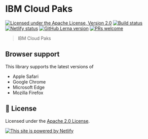 # IBM Cloud Paks

[![Licensed under the Apache License, Version 2.0](https://img.shields.io/badge/license-Apache--2.0-blue.svg)](https://github.com/carbon-design-system/ibm-cloud-paks/blob/master/LICENSE)
[![Build status](https://github.com/carbon-design-system/ibm-cloud-paks/workflows/ci/badge.svg)](https://github.com/carbon-design-system/ibm-cloud-paks/actions?query=workflow%3Aci)
[![Netlify status](https://img.shields.io/netlify/19d81e71-7987-4124-8a3a-36e051486e6b)](https://app.netlify.com/sites/ibm-cloud-paks/deploys)
[![GitHub Lerna version](https://img.shields.io/github/lerna-json/v/carbon-design-system/ibm-cloud-paks)](https://lerna.js.org)
[![PRs welcome](https://img.shields.io/badge/PRs-welcome-brightgreen)](https://github.com/carbon-design-system/ibm-cloud-paks/blob/master/.github/CONTRIBUTING.md)

> IBM Cloud Paks

## Browser support

This library supports the latest versions of

- Apple Safari
- Google Chrome
- Microsoft Edge
- Mozilla Firefox

## 📝 License

Licensed under the
[Apache 2.0 License](https://github.com/carbon-design-system/ibm-cloud-paks/blob/master/LICENSE).

[![This site is powered by Netlify](https://www.netlify.com/img/global/badges/netlify-color-accent.svg)](https://www.netlify.com)
